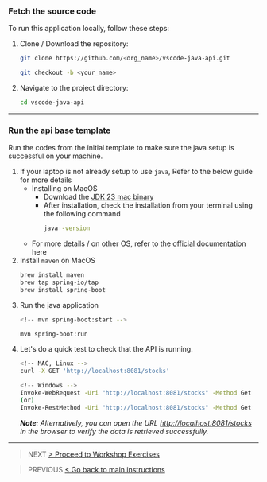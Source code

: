 ### Fetch the source code
To run this application locally, follow these steps:

1. Clone / Download the repository: 
    ```bash
    git clone https://github.com/<org_name>/vscode-java-api.git

    git checkout -b <your_name>
    ```
2. Navigate to the project directory: 
    ```bash
    cd vscode-java-api
    ```
---
### Run the api base template

Run the codes from the initial template to make sure the java setup is successful on your machine.

1. If your laptop is not already setup to use `java`, Refer to the below guide for more details
    - Installing on MacOS
        - Download the [JDK 23 mac binary](https://www.oracle.com/java/technologies/downloads/#jdk23-mac)
        - After installation, check the installation from your terminal using the following command
            ```bash
            java -version
            ```
    - For more details / on other OS, refer to the [official documentation](https://docs.oracle.com/en/java/javase/23/install/overview-jdk-installation.html) here
2. Install `maven` on MacOS
    ```bash
    brew install maven
    brew tap spring-io/tap
    brew install spring-boot
    ```
3. Run the java application
    ```bash
    <!-- mvn spring-boot:start -->

    mvn spring-boot:run
    ```
3. Let's do a quick test to check that the API is running.
    ```bash
    <!-- MAC, Linux -->
    curl -X GET 'http://localhost:8081/stocks'

    <!-- Windows -->
    Invoke-WebRequest -Uri "http://localhost:8081/stocks" -Method Get
    (or)
    Invoke-RestMethod -Uri "http://localhost:8081/stocks" -Method Get
    ```
    _**Note**: Alternatively, you can open the URL [http://localhost:8081/stocks](http://localhost:8081/stocks) in the browser to verify the data is retrieved successfully._
---

> NEXT [> Proceed to Workshop Exercises](./02-workshop-exercises.md)

> PREVIOUS [< Go back to main instructions](../Readme.md)
